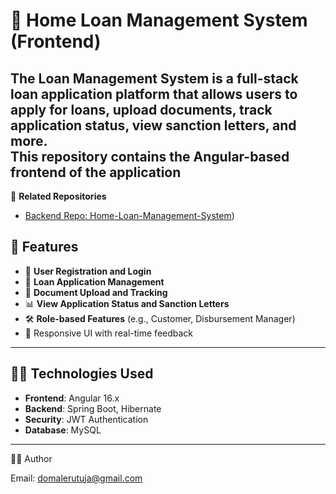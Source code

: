 # 🏦 Home Loan Management System (Frontend)

The **Loan Management System** is a full-stack loan application platform that allows users to apply for loans, upload documents, track application status, view sanction letters, and more.  
This repository contains the **Angular-based frontend** of the application
---
🔗 **Related Repositories**  
- [Backend Repo: Home-Loan-Management-System](https://github.com/domalerutuja10/Home-Loan-Management-System-Back-End)) 
## 🚀 Features

- 🔐 **User Registration and Login**  
- 💼 **Loan Application Management**  
- 📄 **Document Upload and Tracking**  
- 📊 **View Application Status and Sanction Letters**  
- 🛠️ **Role-based Features** (e.g., Customer, Disbursement Manager)  
- 🔄 Responsive UI with real-time feedback  

---

## 🧑‍💻 Technologies Used

- **Frontend**: Angular 16.x  
- **Backend**: Spring Boot, Hibernate  
- **Security**: JWT Authentication  
- **Database**: MySQL  

---
👩‍💻 Author

Email: domalerutuja@gmail.com


